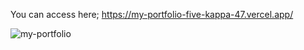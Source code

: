You can access here; https://my-portfolio-five-kappa-47.vercel.app/

![my-portfolio](https://github.com/user-attachments/assets/2ab3a5d1-f284-467e-bc5c-82dbb58ad261)
